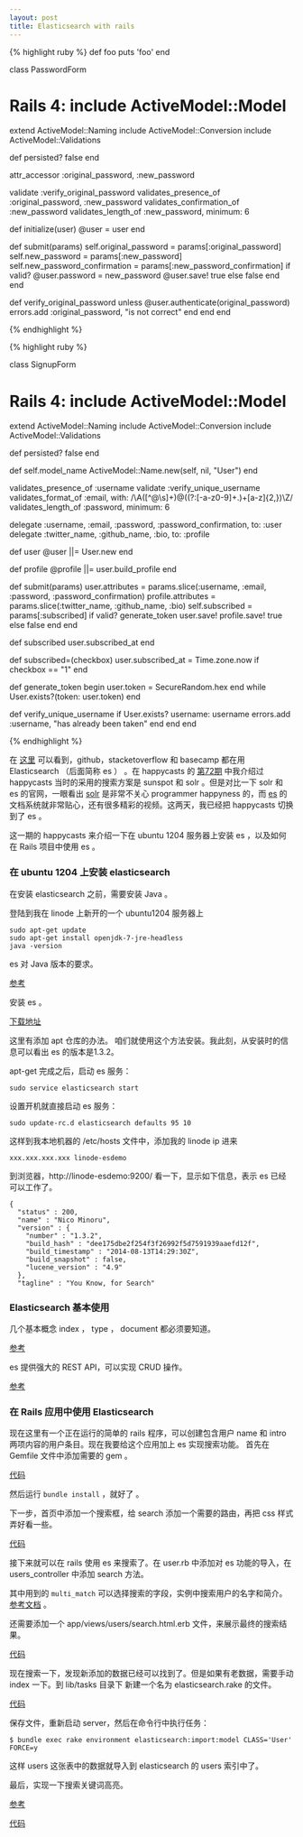 ```yaml
---
layout: post
title: Elasticsearch with rails
---
```



<!-- this deprecate ep#72 -->

{% highlight ruby %}
def foo
  puts 'foo'
end


class PasswordForm
  # Rails 4: include ActiveModel::Model
  extend ActiveModel::Naming
  include ActiveModel::Conversion
  include ActiveModel::Validations

  def persisted?
    false
  end

  attr_accessor :original_password, :new_password

  validate :verify_original_password
  validates_presence_of :original_password, :new_password
  validates_confirmation_of :new_password
  validates_length_of :new_password, minimum: 6

  def initialize(user)
    @user = user
  end

  def submit(params)
    self.original_password = params[:original_password]
    self.new_password = params[:new_password]
    self.new_password_confirmation = params[:new_password_confirmation]
    if valid?
      @user.password = new_password
      @user.save!
      true
    else
      false
    end
  end

  def verify_original_password
    unless @user.authenticate(original_password)
      errors.add :original_password, "is not correct"
    end
  end
end

{% endhighlight %}


{% highlight ruby %}

class SignupForm
  # Rails 4: include ActiveModel::Model
  extend ActiveModel::Naming
  include ActiveModel::Conversion
  include ActiveModel::Validations

  def persisted?
    false
  end

  def self.model_name
    ActiveModel::Name.new(self, nil, "User")
  end

  validates_presence_of :username
  validate :verify_unique_username
  validates_format_of :email, with: /\A([^@\s]+)@((?:[-a-z0-9]+\.)+[a-z]{2,})\Z/
  validates_length_of :password, minimum: 6

  delegate :username, :email, :password, :password_confirmation, to: :user
  delegate :twitter_name, :github_name, :bio, to: :profile

  def user
    @user ||= User.new
  end

  def profile
    @profile ||= user.build_profile
  end

  def submit(params)
    user.attributes = params.slice(:username, :email, :password, :password_confirmation)
    profile.attributes = params.slice(:twitter_name, :github_name, :bio)
    self.subscribed = params[:subscribed]
    if valid?
      generate_token
      user.save!
      profile.save!
      true
    else
      false
    end
  end

  def subscribed
    user.subscribed_at
  end

  def subscribed=(checkbox)
    user.subscribed_at = Time.zone.now if checkbox == "1"
  end

  def generate_token
    begin
      user.token = SecureRandom.hex
    end while User.exists?(token: user.token)
  end

  def verify_unique_username
    if User.exists? username: username
      errors.add :username, "has already been taken"
    end
  end
end

{% endhighlight %}

在 [这里](http://www.elasticsearch.org/case-study/github/) 可以看到，github，stacketoverflow 和 basecamp 都在用 Elasticsearch （后面简称 es ） 。在 happycasts 的 [第72期](http://happycasts.net/episode/72) 中我介绍过 happycasts 当时的采用的搜索方案是 sunspot 和 solr 。但是对比一下 solr 和 es 的官网，一眼看出 [solr](http://lucene.apache.org/solr/) 是非常不关心 programmer happyness 的，而 [es](http://www.elasticsearch.org/) 的文档系统就非常贴心，还有很多精彩的视频。这两天，我已经把 happycasts 切换到了 es 。

这一期的 happycasts 来介绍一下在 ubuntu 1204 服务器上安装 es ，以及如何在 Rails 项目中使用 es 。

### 在 ubuntu 1204 上安装 elasticsearch

在安装 elasticsearch 之前，需要安装 Java 。

登陆到我在 linode 上新开的一个 ubuntu1204 服务器上

~~~
sudo apt-get update
sudo apt-get install openjdk-7-jre-headless
java -version
~~~

es 对 Java 版本的要求。

[参考](http://www.elasticsearch.org/guide/en/elasticsearch/reference/current/setup.html)

安装 es 。

[下载地址](http://www.elasticsearch.org/overview/elkdownloads/)

这里有添加 apt 仓库的办法。 咱们就使用这个方法安装。我此刻，从安装时的信息可以看出 es 的版本是1.3.2。

apt-get 完成之后，启动 es 服务：

~~~
sudo service elasticsearch start
~~~

设置开机就直接启动 es 服务：

~~~
sudo update-rc.d elasticsearch defaults 95 10
~~~

这样到我本地机器的 /etc/hosts 文件中，添加我的 linode ip 进来

~~~
xxx.xxx.xxx.xxx linode-esdemo
~~~

到浏览器，http://linode-esdemo:9200/ 看一下，显示如下信息，表示 es 已经可以工作了。

~~~
{
  "status" : 200,
  "name" : "Nico Minoru",
  "version" : {
    "number" : "1.3.2",
    "build_hash" : "dee175dbe2f254f3f26992f5d7591939aaefd12f",
    "build_timestamp" : "2014-08-13T14:29:30Z",
    "build_snapshot" : false,
    "lucene_version" : "4.9"
  },
  "tagline" : "You Know, for Search"
~~~

### Elasticsearch 基本使用

几个基本概念 index ， type ， document 都必须要知道。

[参考](http://www.elasticsearch.org/guide/en/elasticsearch/reference/current/_basic_concepts.html)

es 提供强大的 REST API，可以实现 CRUD 操作。

[参考](http://joelabrahamsson.com/elasticsearch-101/)


### 在 Rails 应用中使用 Elasticsearch

现在这里有一个正在运行的简单的 rails 程序，可以创建包含用户 name 和 intro 两项内容的用户条目。现在我要给这个应用加上 es 实现搜索功能。
首先在 Gemfile 文件中添加需要的 gem 。

[代码](https://github.com/happycasts/episode-104-demo/commit/df1dcc8973012e195532f0829add822b52b5116c)

然后运行 `bundle install` ，就好了 。


下一步，首页中添加一个搜索框，给 search 添加一个需要的路由，再把 css 样式弄好看一些。

[代码](https://github.com/happycasts/episode-104-demo/commit/99043a1bbb159f575ae0a2f794768972fc89b390)


接下来就可以在 rails 使用 es 来搜索了。在 user.rb 中添加对 es 功能的导入，在 users_controller 中添加 search 方法。

其中用到的 `multi_match` 可以选择搜索的字段，实例中搜索用户的名字和简介。[参考文档](http://www.elasticsearch.org/guide/en/elasticsearch/reference/current/query-dsl-multi-match-query.html) 。

还需要添加一个  app/views/users/search.html.erb 文件，来展示最终的搜索结果。

[代码](https://github.com/happycasts/episode-104-demo/commit/c2814a6b0f2bf743f72cbc8b44285463870f87d6)


现在搜索一下，发现新添加的数据已经可以找到了。但是如果有老数据，需要手动 index 一下。到 lib/tasks 目录下
新建一个名为 elasticsearch.rake 的文件。

[代码](https://github.com/happycasts/episode-104-demo/commit/8ca7e04e708a84dd397f813bb475a4030f9c0b0f)

保存文件，重新启动 server，然后在命令行中执行任务：

~~~
$ bundle exec rake environment elasticsearch:import:model CLASS='User' FORCE=y
~~~

这样 users 这张表中的数据就导入到 elasticsearch 的 users 索引中了。

最后，实现一下搜索关键词高亮。

[参考](http://www.elasticsearch.org/guide/en/elasticsearch/reference/current/search-request-highlighting.html)

[代码](https://github.com/happycasts/episode-104-demo/commit/ca07bd77c4f88c20a38f901f70854b12a8dbaa16)

